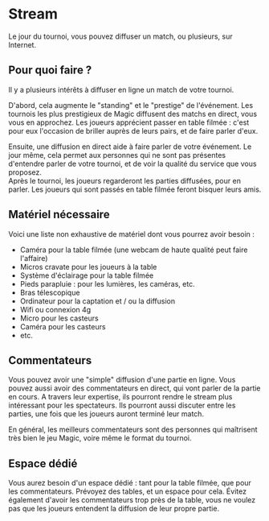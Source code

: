 # Stream

Le jour du tournoi, vous pouvez diffuser un match, ou plusieurs, sur Internet.

## Pour quoi faire ?

Il y a plusieurs intérêts à diffuser en ligne un match de votre tournoi.

D'abord, cela augmente le "standing" et le "prestige" de l'événement. Les tournois les plus prestigieux de Magic diffusent des matchs en direct, vous vous en approchez. Les joueurs apprécient passer en table filmée : c'est pour eux l'occasion de briller auprès de leurs pairs, et de faire parler d'eux.

Ensuite, une diffusion en direct aide à faire parler de votre événement. Le jour même, cela permet aux personnes qui ne sont pas présentes d'entendre parler de votre tournoi, et de voir la qualité du service que vous proposez.  
Après le tournoi, les joueurs regarderont les parties diffusées, pour en parler. Les joueurs qui sont passés en table filmée feront bisquer leurs amis.

## Matériel nécessaire

Voici une liste non exhaustive de matériel dont vous pourrez avoir besoin :

- Caméra pour la table filmée (une webcam de haute qualité peut faire l'affaire)
- Micros cravate pour les joueurs à la table
- Système d'éclairage pour la table filmée
- Pieds parapluie : pour les lumières, les caméras, etc.
- Bras télescopique
- Ordinateur pour la captation et / ou la diffusion
- Wifi ou connexion 4g
- Micro pour les casteurs
- Caméra pour les casteurs
- etc.

## Commentateurs

Vous pouvez avoir une "simple" diffusion d'une partie en ligne. Vous pouvez aussi avoir des commentateurs en direct, qui vont parler de la partie en cours. A travers leur expertise, ils pourront rendre le stream plus intéressant pour les spectateurs. Ils pourront aussi discuter entre les parties, une fois que les joueurs auront terminé leur match.

En général, les meilleurs commentateurs sont des personnes qui maîtrisent très bien le jeu Magic, voire même le format du tournoi.

## Espace dédié

Vous aurez besoin d'un espace dédié : tant pour la table filmée, que pour les commentateurs. Prévoyez des tables, et un espace pour cela. Évitez également d'avoir les commentateurs trop près de la table, vous ne voulez pas que les joueurs entendent la diffusion de leur propre partie.
